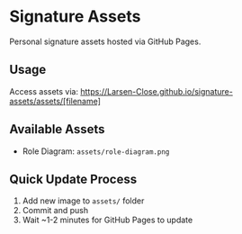 # Signature Assets

Personal signature assets hosted via GitHub Pages.

## Usage
Access assets via: https://Larsen-Close.github.io/signature-assets/assets/[filename]

## Available Assets
- Role Diagram: `assets/role-diagram.png`

## Quick Update Process
1. Add new image to `assets/` folder
2. Commit and push
3. Wait ~1-2 minutes for GitHub Pages to update
